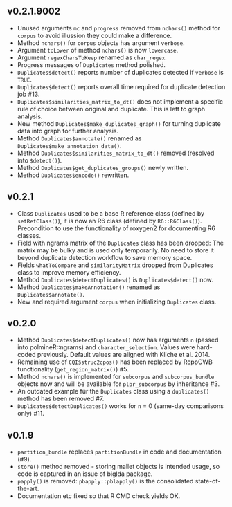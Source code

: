 ## v0.2.1.9002

* Unused arguments `mc` and `progress` removed from `nchars()` method for `corpus` 
to avoid illussion they could make a difference.
* Method `nchars()` for `corpus` objects has argument `verbose`.
* Argument `toLower` of method `nchars()` is now `lowercase`.
* Argument `regexCharsToKeep` renamed as `char_regex`.
* Progress messages of `Duplicates` method polished.
* `Duplicates$detect()` reports number of duplicates detected if `verbose` is
`TRUE`.
* `Duplicates$detect()` reports overall time required for duplicate detection
job #13.
* `Duplicates$similarities_matrix_to_dt()` does not implement a specific rule of
choice between original and duplicate. This is left to graph analysis.
* New method `Duplicates$make_duplicates_graph()` for turning duplicate data
into graph for further analysis.
* Method `Duplicates$annotate()` renamed as `Duplicates$make_annotation_data()`.
* Method `Duplicates$similarities_matrix_to_dt()` removed (resolved into `$detect()`).
* Method `Duplicates$get_duplicates_groups()` newly written.
* Method `Duplicates$encode()` rewritten.

## v0.2.1

* Class `Duplicates` used to be a base R reference class (defined by
`setRefClass()`), it is now an R6 class (defined by `R6::R6Class()`).
Precondition to use the functionality of roxygen2 for documenting R6 classes.
* Field with ngrams matrix of the `Duplicates` class has been dropped: The
matrix may be bulky and is used only temporarily. No need to store it beyond
duplicate detection workflow to save memory space.
* Fields `whatToCompare` and `similarityMatrix` dropped from Duplicates class to
improve memory efficiency.
* Method `Duplicates$detectDuplicates()` is `Duplicates$detect()` now.
* Method `Duplicates$makeAnnotation()` renamed as `Duplicates$annotate()`.
* New and required argument `corpus` when initializing `Duplicates` class.

## v0.2.0

* Method `Duplicates$detectDuplicates()` now has arguments `n` (passed into 
polmineR::ngrams) and `character_selection`. Values were hard-coded previously.
Default values are aligned with Kliche et al. 2014.
* Remaining use of `CQI$struc2cpos()` has been replaced by RcppCWB functionality
(`get_region_matrix()`) #5.
* Method `nchars()` is implemented for `subcorpus` and `subcorpus_bundle` objects 
now and will be available for `plpr_subcorpus` by inheritance #3.
* An outdated example für the `Duplicates` class using a `duplicates()` method
has been removed #7.
* `Duplicates$detectDuplicates()` works for `n` = 0 (same-day comparisons only)
#11.

## v0.1.9

* `partition_bundle` replaces `partitionBundle` in code and documentation (#9).
* `store()` method removed - storing mallet objects is intended usage, so code
is captured in an issue of biglda package.
* `papply()` is removed: `pbapply::pblapply()` is the consolidated state-of-the-art.
* Documentation etc fixed so that R CMD check yields OK.